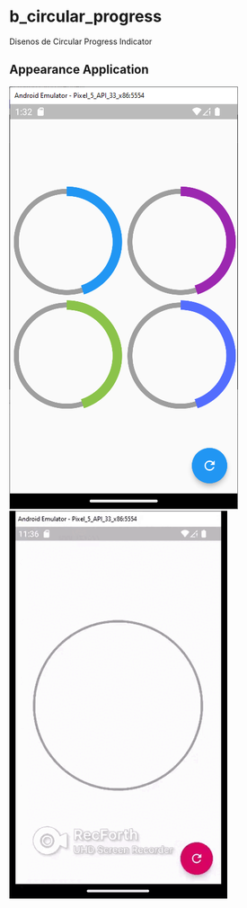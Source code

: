 # b_circular_progress 
<!-- https://en.wikipedia.org/wiki/Markdown -->
<!-- https://docs.github.com/en/repositories/managing-your-repositorys-settings-and-features/customizing-your-repository/about-readmes  -->
Disenos de Circular Progress Indicator
## Appearance Application
 
![Appearance 0](appearance/1.png)
![Appearance 1](appearance/movie-1.gif)

